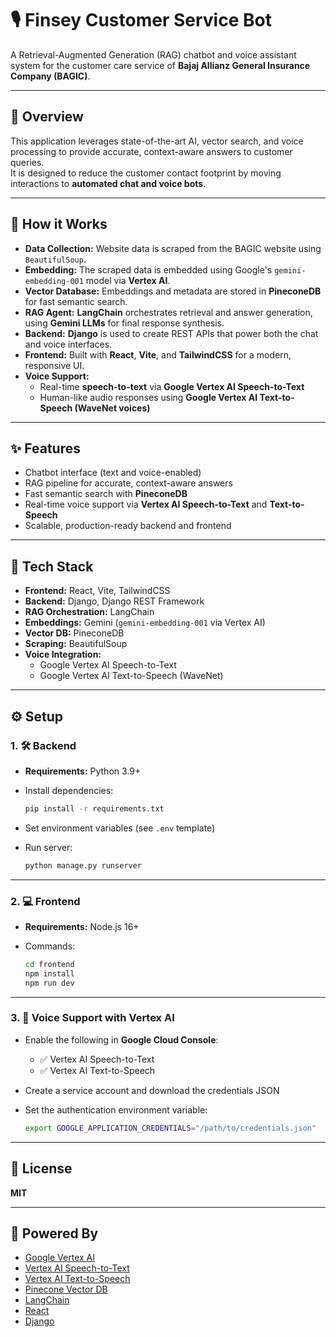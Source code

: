 # 🎙️ Finsey Customer Service Bot

A Retrieval-Augmented Generation (RAG) chatbot and voice assistant system for the customer care service of **Bajaj Allianz General Insurance Company (BAGIC)**.

---

## 📖 Overview

This application leverages state-of-the-art AI, vector search, and voice processing to provide accurate, context-aware answers to customer queries.  
It is designed to reduce the customer contact footprint by moving interactions to **automated chat and voice bots**.

---

## 🧠 How it Works

- **Data Collection:** Website data is scraped from the BAGIC website using `BeautifulSoup`.
- **Embedding:** The scraped data is embedded using Google's `gemini-embedding-001` model via **Vertex AI**.
- **Vector Database:** Embeddings and metadata are stored in **PineconeDB** for fast semantic search.
- **RAG Agent:** **LangChain** orchestrates retrieval and answer generation, using **Gemini LLMs** for final response synthesis.
- **Backend:** **Django** is used to create REST APIs that power both the chat and voice interfaces.
- **Frontend:** Built with **React**, **Vite**, and **TailwindCSS** for a modern, responsive UI.
- **Voice Support:**
  - Real-time **speech-to-text** via **Google Vertex AI Speech-to-Text**
  - Human-like audio responses using **Google Vertex AI Text-to-Speech (WaveNet voices)**

---

## ✨ Features

- Chatbot interface (text and voice-enabled)
- RAG pipeline for accurate, context-aware answers
- Fast semantic search with **PineconeDB**
- Real-time voice support via **Vertex AI Speech-to-Text** and **Text-to-Speech**
- Scalable, production-ready backend and frontend

---

## 🧰 Tech Stack

- **Frontend:** React, Vite, TailwindCSS
- **Backend:** Django, Django REST Framework
- **RAG Orchestration:** LangChain
- **Embeddings:** Gemini (`gemini-embedding-001` via Vertex AI)
- **Vector DB:** PineconeDB
- **Scraping:** BeautifulSoup
- **Voice Integration:**
  - Google Vertex AI Speech-to-Text
  - Google Vertex AI Text-to-Speech (WaveNet)

---

## ⚙️ Setup

### 1. 🛠️ Backend

- **Requirements:** Python 3.9+
- Install dependencies:

    ```bash
    pip install -r requirements.txt
    ```

- Set environment variables (see `.env` template)
- Run server:

    ```bash
    python manage.py runserver
    ```

---

### 2. 💻 Frontend

- **Requirements:** Node.js 16+
- Commands:

    ```bash
    cd frontend
    npm install
    npm run dev
    ```

---

### 3. 🎤 Voice Support with Vertex AI

- Enable the following in **Google Cloud Console**:
  - ✅ Vertex AI Speech-to-Text
  - ✅ Vertex AI Text-to-Speech
- Create a service account and download the credentials JSON
- Set the authentication environment variable:

    ```bash
    export GOOGLE_APPLICATION_CREDENTIALS="/path/to/credentials.json"
    ```

---

## 📝 License

**MIT**

---

## 🧠 Powered By

- [Google Vertex AI](https://cloud.google.com/vertex-ai)
- [Vertex AI Speech-to-Text](https://cloud.google.com/vertex-ai/docs/speech)
- [Vertex AI Text-to-Speech](https://cloud.google.com/vertex-ai/docs/text-to-speech)
- [Pinecone Vector DB](https://www.pinecone.io/)
- [LangChain](https://www.langchain.com/)
- [React](https://reactjs.org/)
- [Django](https://www.djangoproject.com/)
